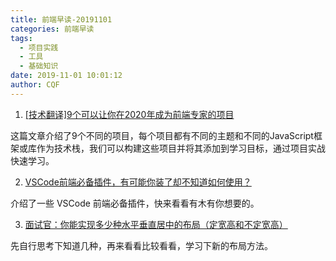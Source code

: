 ```yaml
---
title: 前端早读-20191101
categories: 前端早读
tags:
  - 项目实践
  - 工具
  - 基础知识
date: 2019-11-01 10:01:12
author: CQF
---
```



1. [[技术翻译]9个可以让你在2020年成为前端专家的项目](https://juejin.im/post/5db71290f265da4d1c6999a0)

这篇文章介绍了9个不同的项目，每个项目都有不同的主题和不同的JavaScript框架或库作为技术栈，我们可以构建这些项目并将其添加到学习目标，通过项目实战快速学习。

2. [VSCode前端必备插件，有可能你装了却不知道如何使用？](https://juejin.im/post/5db66672f265da4d0e009aad)

介绍了一些 VSCode 前端必备插件，快来看看有木有你想要的。

3. [面试官：你能实现多少种水平垂直居中的布局（定宽高和不定宽高）](https://juejin.im/post/5db706d5f265da4d31073959)

先自行思考下知道几种，再来看看比较看看，学习下新的布局方法。